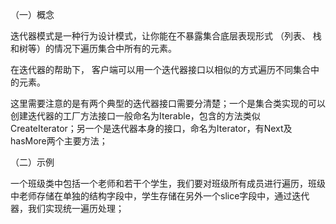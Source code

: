 （一）概念

迭代器模式是一种行为设计模式，让你能在不暴露集合底层表现形式 （列表、 栈和树等）的情况下遍历集合中所有的元素。


在迭代器的帮助下， 客户端可以用一个迭代器接口以相似的方式遍历不同集合中的元素。


这里需要注意的是有两个典型的迭代器接口需要分清楚；一个是集合类实现的可以创建迭代器的工厂方法接口一般命名为Iterable，包含的方法类似CreateIterator；另一个是迭代器本身的接口，命名为Iterator，有Next及hasMore两个主要方法；




（二）示例

一个班级类中包括一个老师和若干个学生，我们要对班级所有成员进行遍历，班级中老师存储在单独的结构字段中，学生存储在另外一个slice字段中，通过迭代器，我们实现统一遍历处理；